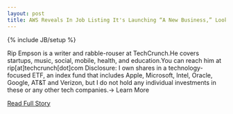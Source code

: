 ```yaml
---
layout: post
title: AWS Reveals In Job Listing It's Launching “A New Business,” Looks To Be Pushing Deeper Into Mobile
---
```

{% include JB/setup %}<p>Rip Empson is a writer and rabble-rouser at TechCrunch.He covers startups, music, social, mobile, health, and education.You can reach him at rip[at]techcrunch[dot]com  Disclosure: I own shares in a technology-focused ETF, an index fund that includes Apple, Microsoft, Intel, Oracle, Google, AT&T and Verizon, but I do not hold any individual investments in these or any other tech companies.→ Learn More</p>
<p><a href="http://techcrunch.com/2013/03/24/aws-reveals-in-job-listing-its-launching-a-new-business-looks-to-be-pushing-deeper-into-mobile/">Read Full Story</a></p>
